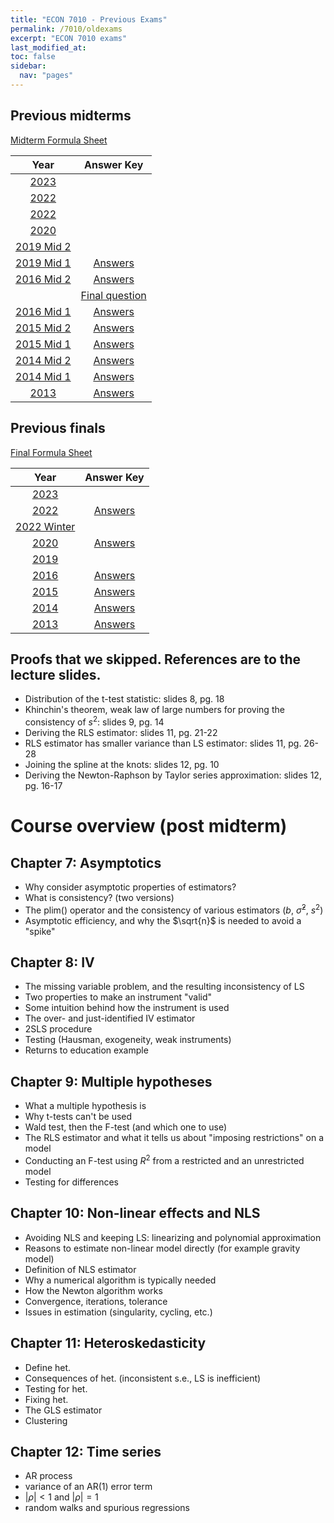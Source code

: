 ```yaml
---
title: "ECON 7010 - Previous Exams"
permalink: /7010/oldexams
excerpt: "ECON 7010 exams"
last_modified_at:
toc: false
sidebar:
  nav: "pages"
---
```


## Previous midterms

[Midterm Formula Sheet](https://rtgodwin.com/7010/exams/midformula.pdf)

| Year                                                  | Answer Key
| :---------------------------------------------------: | :--------------------------------------------------------: |
| [2023](https://rtgodwin.com/7010/exams/mid2023ans.pdf)   |   |
| [2022](https://rtgodwin.com/7010/exams/mid2022fallans.pdf)   |   |
| [2022](https://rtgodwin.com/7010/exams/2022midans.pdf)   |   |
| [2020](https://rtgodwin.com/7010/exams/2020mid.pdf)   |   |
| [2019 Mid 2](https://rtgodwin.com/7010/exams/2019mid2.pdf)   |                                                            |
| [2019 Mid 1](https://rtgodwin.com/7010/exams/2019mid1.pdf)   | [Answers](https://rtgodwin.com/7010/exams/2019mid1ans.pdf)  |
| [2016 Mid 2](https://rtgodwin.com/7010/exams/2016mid2.pdf) | [Answers](https://rtgodwin.com/7010/exams/2016mid2ans.pdf) |
| | [Final question](https://rtgodwin.com/7010/exams/2016mid2ans2.pdf) |
| [2016 Mid 1](https://rtgodwin.com/7010/exams/2016mid1.pdf) | [Answers](https://rtgodwin.com/7010/exams/2016mid1ans.pdf) |
| [2015 Mid 2](https://rtgodwin.com/7010/exams/2015mid2.pdf)   | [Answers](https://rtgodwin.com/7010/exams/2015mid2ans.pdf)  |
| [2015 Mid 1](https://rtgodwin.com/7010/exams/2015mid1.pdf)   | [Answers](https://rtgodwin.com/7010/exams/2015mid1ans.pdf)  |
| [2014 Mid 2](https://rtgodwin.com/7010/exams/2014mid2.pdf)   | [Answers](https://rtgodwin.com/7010/exams/2014mid2ans.pdf)  |
| [2014 Mid 1](https://rtgodwin.com/7010/exams/2014mid1.pdf)   | [Answers](https://rtgodwin.com/7010/exams/2014mid1ans.pdf)  |
| [2013](https://rtgodwin.com/7010/exams/2013mid.pdf)   | [Answers](https://rtgodwin.com/7010/exams/2013midans.pdf)  |

## Previous finals

[Final Formula Sheet](https://rtgodwin.com/7010/exams/formula.pdf)

| Year                                                  | Answer Key
| :---------------------------------------------------: | :---------------------------------------------------------: |
| [2023](https://rtgodwin.com/3040/exams/2023finalans.pdf) |  |
| [2022](https://rtgodwin.com/7010/exams/2022final.pdf) | [Answers](https://rtgodwin.com/7010/exams/2022finalans.pdf) |
| [2022 Winter](https://rtgodwin.com/7010/exams/2022finalW.pdf) |  |
| [2020](https://rtgodwin.com/7010/exams/2020final.pdf) | [Answers](https://rtgodwin.com/7010/exams/2020finalans.pdf) |
| [2019](https://rtgodwin.com/7010/exams/2019final.pdf) |  |
| [2016](https://rtgodwin.com/7010/exams/2016final.pdf) | [Answers](https://rtgodwin.com/7010/exams/2016finalans.pdf) |
| [2015](https://rtgodwin.com/7010/exams/2015final.pdf) | [Answers](https://rtgodwin.com/7010/exams/2015finalans.pdf) |
| [2014](https://rtgodwin.com/7010/exams/2014final.pdf) | [Answers](https://rtgodwin.com/7010/exams/2014finalans.pdf) |
| [2013](https://rtgodwin.com/7010/exams/2013final.pdf) | [Answers](https://rtgodwin.com/7010/exams/2013finalans.pdf) |

## Proofs that we skipped. References are to the lecture slides.
 - Distribution of the t-test statistic: slides 8, pg. 18
 - Khinchin's theorem, weak law of large numbers for proving the consistency of $s^2$: slides 9, pg. 14
 - Deriving the RLS estimator: slides 11, pg. 21-22
 - RLS estimator has smaller variance than LS estimator: slides 11, pg. 26-28
 - Joining the spline at the knots: slides 12, pg. 10
 - Deriving the Newton-Raphson by Taylor series approximation: slides 12, pg. 16-17

# Course overview (post midterm)

## Chapter 7: Asymptotics
 - Why consider asymptotic properties of estimators?
 - What is consistency? (two versions)
 - The plim() operator and the consistency of various estimators ($b$, $\hat{\sigma}^2$, $s^2$)
 - Asymptotic efficiency, and why the $\sqrt{n}$ is needed to avoid a "spike"

## Chapter 8: IV
 - The missing variable problem, and the resulting inconsistency of LS
 - Two properties to make an instrument "valid"
 - Some intuition behind how the instrument is used
 - The over- and just-identified IV estimator
 - 2SLS procedure
 - Testing (Hausman, exogeneity, weak instruments)
 - Returns to education example

## Chapter 9: Multiple hypotheses
 - What a multiple hypothesis is
 - Why t-tests can't be used
 - Wald test, then the F-test (and which one to use)
 - The RLS estimator and what it tells us about "imposing restrictions" on a model
 - Conducting an F-test using $R^2$ from a restricted and an unrestricted model
 - Testing for differences

## Chapter 10: Non-linear effects and NLS
 - Avoiding NLS and keeping LS: linearizing and polynomial approximation
 - Reasons to estimate non-linear model directly (for example gravity model)
 - Definition of NLS estimator
 - Why a numerical algorithm is typically needed
 - How the Newton algorithm works
 - Convergence, iterations, tolerance
 - Issues in estimation (singularity, cycling, etc.)

## Chapter 11: Heteroskedasticity
 - Define het.
 - Consequences of het. (inconsistent s.e., LS is inefficient)
 - Testing for het.
 - Fixing het.
 - The GLS estimator
 - Clustering

## Chapter 12: Time series
 - AR process
 - variance of an AR(1) error term
 - $\lvert \rho \rvert < 1$ and $\lvert \rho \rvert = 1$
 - random walks and spurious regressions
